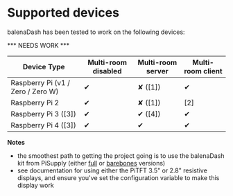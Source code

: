 
# Supported devices

balenaDash has been tested to work on the following devices:

*** NEEDS WORK ***

| Device Type  | Multi-room disabled | Multi-room server | Multi-room client |
| ------------- | ------------- | ------------- | ------------- |
| Raspberry Pi (v1 / Zero / Zero W) | ✔ | ✘ ([1]) | ✔ |
| Raspberry Pi 2 | ✔ | ✘ ([1]) | [2] | 
| Raspberry Pi 3 ([3]) | ✔ | ✔ ([4]) | ✔ | 
| Raspberry Pi 4 ([3]) | ✔ | ✔ | ✔ | 

**Notes**
- the smoothest path to getting the project going is to use the balenaDash kit from PiSupply (either [full](https://uk.pi-supply.com/products/balenadash-kit) or [barebones](https://uk.pi-supply.com/products/balenadash-kit-barebones) versions)
- see documentation for using either the PiTFT 3.5" or 2.8" resistive displays, and ensure you've set the configuration variable to make this display work 